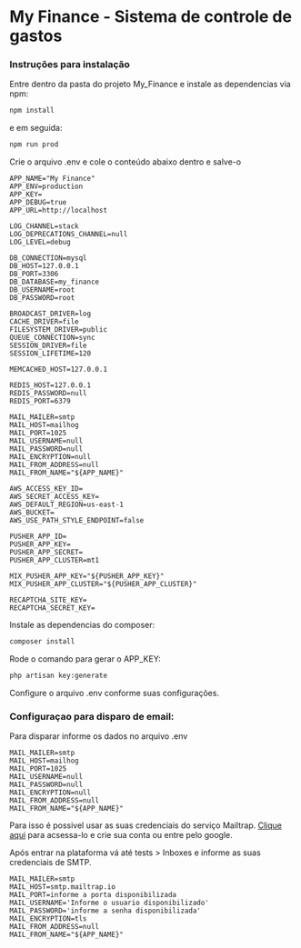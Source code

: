# My Finance - Sistema de controle de gastos

### Instruções para instalação

Entre dentro da pasta do projeto My_Finance e instale as dependencias via npm:

```bash
npm install
```
e em seguida:
```bash
npm run prod
```

Crie o arquivo .env e cole o conteúdo abaixo dentro e salve-o

```.env
APP_NAME="My Finance"
APP_ENV=production
APP_KEY=
APP_DEBUG=true
APP_URL=http://localhost

LOG_CHANNEL=stack
LOG_DEPRECATIONS_CHANNEL=null
LOG_LEVEL=debug

DB_CONNECTION=mysql
DB_HOST=127.0.0.1
DB_PORT=3306
DB_DATABASE=my_finance
DB_USERNAME=root
DB_PASSWORD=root

BROADCAST_DRIVER=log
CACHE_DRIVER=file
FILESYSTEM_DRIVER=public
QUEUE_CONNECTION=sync
SESSION_DRIVER=file
SESSION_LIFETIME=120

MEMCACHED_HOST=127.0.0.1

REDIS_HOST=127.0.0.1
REDIS_PASSWORD=null
REDIS_PORT=6379

MAIL_MAILER=smtp
MAIL_HOST=mailhog
MAIL_PORT=1025
MAIL_USERNAME=null
MAIL_PASSWORD=null
MAIL_ENCRYPTION=null
MAIL_FROM_ADDRESS=null
MAIL_FROM_NAME="${APP_NAME}"

AWS_ACCESS_KEY_ID=
AWS_SECRET_ACCESS_KEY=
AWS_DEFAULT_REGION=us-east-1
AWS_BUCKET=
AWS_USE_PATH_STYLE_ENDPOINT=false

PUSHER_APP_ID=
PUSHER_APP_KEY=
PUSHER_APP_SECRET=
PUSHER_APP_CLUSTER=mt1

MIX_PUSHER_APP_KEY="${PUSHER_APP_KEY}"
MIX_PUSHER_APP_CLUSTER="${PUSHER_APP_CLUSTER}"

RECAPTCHA_SITE_KEY=
RECAPTCHA_SECRET_KEY=

```

Instale as dependencias do composer:
```bash
composer install
```

Rode o comando para gerar o APP_KEY:
```bash
php artisan key:generate
```

Configure o arquivo .env conforme suas configurações.

### Configuraçao para disparo de email:

Para disparar informe os dados no arquivo .env

```.env
MAIL_MAILER=smtp
MAIL_HOST=mailhog
MAIL_PORT=1025
MAIL_USERNAME=null
MAIL_PASSWORD=null
MAIL_ENCRYPTION=null
MAIL_FROM_ADDRESS=null
MAIL_FROM_NAME="${APP_NAME}"
```
Para isso é possivel usar as suas credenciais do serviço Mailtrap. 
<a href="https://mailtrap.io" target="_blank">Clique aqui</a> para acsessa-lo e crie sua conta ou entre pelo google.

Após entrar na plataforma vá até tests > Inboxes e informe as suas credenciais de SMTP.

```.env
MAIL_MAILER=smtp
MAIL_HOST=smtp.mailtrap.io
MAIL_PORT=informe a porta disponibilizada
MAIL_USERNAME='Informe o usuario disponibilizado'
MAIL_PASSWORD='informe a senha disponibilizada'
MAIL_ENCRYPTION=tls
MAIL_FROM_ADDRESS=null
MAIL_FROM_NAME="${APP_NAME}"
```



